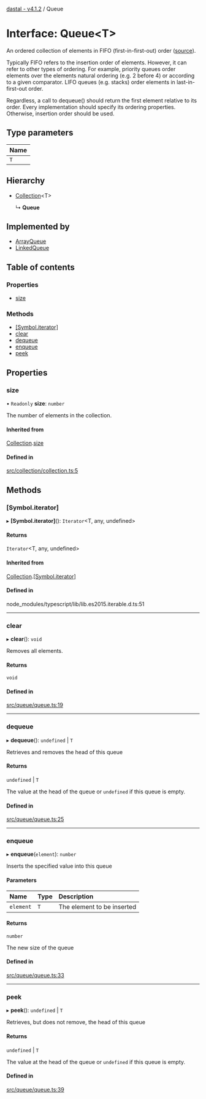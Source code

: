 [dastal - v4.1.2](../README.md) / Queue

# Interface: Queue<T\>

An ordered collection of elements in FIFO (first-in-first-out) order
([source](https://en.wikipedia.org/wiki/Queue_(abstract_data_type))).

Typically FIFO refers to the insertion order of elements. However, it
can refer to other types of ordering. For example, priority queues order elements
over the elements natural ordering (e.g. 2 before 4) or according to a given comparator.
LIFO queues (e.g. stacks) order elements in last-in-first-out order.

Regardless, a call to dequeue() should return the first element relative to its order.
Every implementation should specify its ordering properties. Otherwise, insertion order should be used.

## Type parameters

| Name |
| :------ |
| `T` |

## Hierarchy

- [Collection](collection.md)<T\>

  ↳ **Queue**

## Implemented by

- [ArrayQueue](../classes/arrayqueue.md)
- [LinkedQueue](../classes/linkedqueue.md)

## Table of contents

### Properties

- [size](queue.md#size)

### Methods

- [[Symbol.iterator]](queue.md#[symbol.iterator])
- [clear](queue.md#clear)
- [dequeue](queue.md#dequeue)
- [enqueue](queue.md#enqueue)
- [peek](queue.md#peek)

## Properties

### size

• `Readonly` **size**: `number`

The number of elements in the collection.

#### Inherited from

[Collection](collection.md).[size](collection.md#size)

#### Defined in

[src/collection/collection.ts:5](https://github.com/havelessbemore/dastal/blob/20d3f8b/src/collection/collection.ts#L5)

## Methods

### [Symbol.iterator]

▸ **[Symbol.iterator]**(): `Iterator`<T, any, undefined\>

#### Returns

`Iterator`<T, any, undefined\>

#### Inherited from

[Collection](collection.md).[[Symbol.iterator]](collection.md#[symbol.iterator])

#### Defined in

node_modules/typescript/lib/lib.es2015.iterable.d.ts:51

___

### clear

▸ **clear**(): `void`

Removes all elements.

#### Returns

`void`

#### Defined in

[src/queue/queue.ts:19](https://github.com/havelessbemore/dastal/blob/20d3f8b/src/queue/queue.ts#L19)

___

### dequeue

▸ **dequeue**(): `undefined` \| `T`

Retrieves and removes the head of this queue

#### Returns

`undefined` \| `T`

The value at the head of the queue or `undefined` if this queue is empty.

#### Defined in

[src/queue/queue.ts:25](https://github.com/havelessbemore/dastal/blob/20d3f8b/src/queue/queue.ts#L25)

___

### enqueue

▸ **enqueue**(`element`): `number`

Inserts the specified value into this queue

#### Parameters

| Name | Type | Description |
| :------ | :------ | :------ |
| `element` | `T` | The element to be inserted |

#### Returns

`number`

The new size of the queue

#### Defined in

[src/queue/queue.ts:33](https://github.com/havelessbemore/dastal/blob/20d3f8b/src/queue/queue.ts#L33)

___

### peek

▸ **peek**(): `undefined` \| `T`

Retrieves, but does not remove, the head of this queue

#### Returns

`undefined` \| `T`

The value at the head of the queue or `undefined` if this queue is empty.

#### Defined in

[src/queue/queue.ts:39](https://github.com/havelessbemore/dastal/blob/20d3f8b/src/queue/queue.ts#L39)

